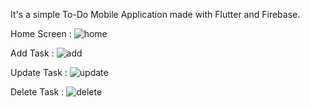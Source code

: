 It's a simple To-Do Mobile Application made with Flutter and Firebase.

Home Screen :
![home](https://user-images.githubusercontent.com/51197509/229427034-91217fab-09f1-471d-8bbd-b7d3b05f9add.png)




Add Task :
![add](https://user-images.githubusercontent.com/51197509/229427041-2ae17076-ae51-485b-8b3d-aa11fece41aa.png)



Update Task :
![update](https://user-images.githubusercontent.com/51197509/229427042-992bcdaf-bc51-4216-9641-597f544b3b47.png)



Delete Task :
![delete](https://user-images.githubusercontent.com/51197509/229427046-6e07a793-b776-450a-a230-2fa27d71ab0e.png)



